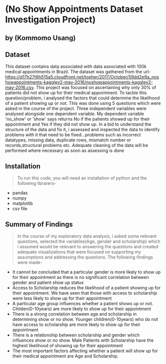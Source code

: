 # (No Show Appointments Dataset Investigation Project)
## by (Kommomo Usang)


## Dataset

This dataset contains data associated with data associated with 100k medical appointments in Brazil. The dataset was gathered from the url-https://d17h27t6h515a5.cloudfront.net/topher/2017/October/59dd2e9a_noshowappointments-kagglev2-may-2016/noshowappointments-kagglev2-may-2016.csv. This project was focused on ascertaining why only 30% of patients did not show up for their medical appointment. To tackle this question/problem, i analysed the factors that could determine the likelihood of a patient showing up or not. This was done using 5 questions which were asked in the course of the project. Three independent variables were analysed alongside one dependent variable. My dependent variable 'no_show' or 'show' says returns No if the patients showed up for their appointment and Yes if they did not show up. In a bid to understand the structure of the data and fix it, i assessed and inspected the data to identify problems with it that need to be fixed...problems such as incorrect datatypes, missing data, duplicate rows, mismatch number or records,structural problems etc. Adequate cleaning of the data will be performed where necessary as soon as assessing is done

## Installation

> To run this code, you will need an installation of python and the following librarers-
- pandas
- numpy
- matplotlib
- csv file

## Summary of Findings

> In the course of my exploratory data analysis, i asked some relevant questions, selected the variables(Age, gender and scholarship) which i assumed would be relevant to answering the questions and created adequate visualizations that were focused on supporting my assumptions and addressing the questions. The following findings were made-
- It cannot be concluded that a particular gender is more likely to show up for their appointment as there is no significant correlation between gender and patient show up status
- Access to Scholarship reduces the likelihood of a patient showing up for their appointment. We have seen that those with access to scholarship were less likely to show up for their appointment
- A particular age group influences whether a patient shows up or not. Childen(0-10years) are more likely to show up for their appointment
- There is a strong correlation between age and scholarship in determining show or no show. Younger children(0-10years) who do not have access to scholarship are more likely to show up for their appointment
- There is a relationship between scholarship and gender which influences show or no show. Male Patients with Scholarship have the highest likelihood of showing up for their appointment
- The most important factors affecting whether a patient will show up for their medical appointment are Age and Scholarship.
